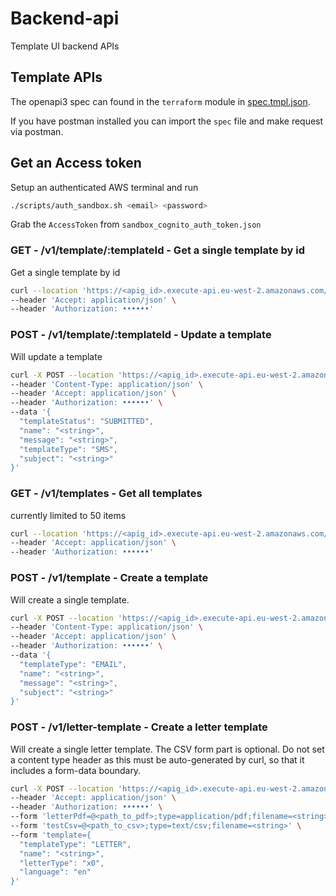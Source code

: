 # Backend-api

Template UI backend APIs

## Template APIs

The openapi3 spec can found in the `terraform` module in [spec.tmpl.json](../../infrastructure/terraform/modules/backend-api/spec.tmpl.json).

If you have postman installed you can import the `spec` file and make request via postman.

## Get an Access token

Setup an authenticated AWS terminal and run

```bash
./scripts/auth_sandbox.sh <email> <password>
```

Grab the `AccessToken` from `sandbox_cognito_auth_token.json`

### GET - /v1/template/:templateId - Get a single template by id

Get a single template by id

```bash
curl --location 'https://<apig_id>.execute-api.eu-west-2.amazonaws.com/main/v1/template' \
--header 'Accept: application/json' \
--header 'Authorization: ••••••'
```

### POST - /v1/template/:templateId - Update a template

Will update a template

```bash
curl -X POST --location 'https://<apig_id>.execute-api.eu-west-2.amazonaws.com/main/v1/template/<string>' \
--header 'Content-Type: application/json' \
--header 'Accept: application/json' \
--header 'Authorization: ••••••' \
--data '{
  "templateStatus": "SUBMITTED",
  "name": "<string>",
  "message": "<string>",
  "templateType": "SMS",
  "subject": "<string>"
}'
```

### GET - /v1/templates - Get all templates

currently limited to 50 items

```bash
curl --location 'https://<apig_id>.execute-api.eu-west-2.amazonaws.com/main/v1/templates' \
--header 'Accept: application/json' \
--header 'Authorization: ••••••'
```

### POST - /v1/template - Create a template

Will create a single template.

```bash
curl -X POST --location 'https://<apig_id>.execute-api.eu-west-2.amazonaws.com/main/v1/template' \
--header 'Content-Type: application/json' \
--header 'Accept: application/json' \
--header 'Authorization: ••••••' \
--data '{
  "templateType": "EMAIL",
  "name": "<string>",
  "message": "<string>",
  "subject": "<string>"
}'
```

### POST - /v1/letter-template - Create a letter template

Will create a single letter template. The CSV form part is optional. Do not set a content type header as this must be auto-generated by curl, so that it includes a form-data boundary.

```bash
curl -X POST --location 'https://<apig_id>.execute-api.eu-west-2.amazonaws.com/<env>/v1/letter-template' \
--header 'Accept: application/json' \
--header 'Authorization: ••••••' \
--form 'letterPdf=@<path_to_pdf>;type=application/pdf;filename=<string>' \
--form 'testCsv=@<path_to_csv>;type=text/csv;filename=<string>' \
--form 'template={
  "templateType": "LETTER",
  "name": "<string>",
  "letterType": "x0",
  "language": "en"
}'
```
